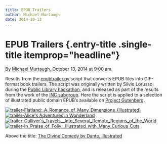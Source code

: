 ```yaml
---
title: EPUB Trailers
author: Michael Murtaugh
date: 2014-10-13
...
```


# EPUB Trailers {.entry-title .single-title itemprop="headline"}

By [Michael
Murtaugh](http://networkcultures.org/digitalpublishing/author/michaelmurtaugh/ "Posts by Michael Murtaugh"),
October 13, 2014 at 9:00 am.

Results from the
[epubtrailer.py](https://github.com/DigitalPublishingToolkit/epubtrailer.py)
script that converts EPUB files into GIF-format book trailers. The
script was originally written by Silvio Lorusso during the [Public
Library
hackathon](http://networkcultures.org/digitalpublishing/2013/11/free-library-for-every-soul-hackaton-first-report/),
and is released as part of the results from the work of the [INC
subgroup](http://networkcultures.org). Here the script is applied to a
selection of illustrated public domain EPUB’s available on [Project
Gutenberg](http://www.gutenberg.org/).



[![trailer-Flatland:\_A\_Romance\_of\_Many\_Dimensions\_(Illustrated)](imgs/trailer-Flatland_A_Romance_of_Many_Dimensions_Illustrated.gif)]()
[![trailer-Alice's Adventures in
Wonderland](imgs/trailer-Alices-Adventures-in-Wonderland.gif)]()
[![trailer-Gulliver's\_Travels\_\_Into\_Several\_Remote\_Regions\_of\_the\_World](imgs/trailer-Gullivers_Travels__Into_Several_Remote_Regions_of_the_World.gif)]()
[![trailer-In\_Praise\_of\_Folly\_\_Illustrated\_with\_Many\_Curious\_Cuts](imgs/trailer-In_Praise_of_Folly__Illustrated_with_Many_Curious_Cuts.gif)]()

Above the title: [The Divine Comedy by Dante,
Illustrated](http://www.gutenberg.org/ebooks/8799)
